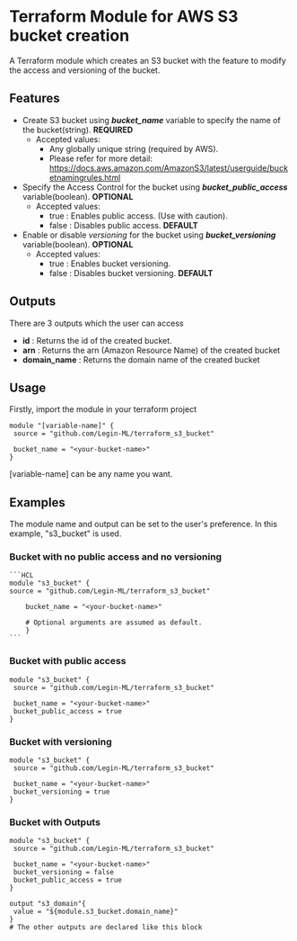 # Terraform Module for AWS S3 bucket creation

A Terraform module which creates an S3 bucket with the feature to modify the access and versioning of the bucket.

## Features

- Create S3 bucket using **_bucket_name_** variable to specify the name of the bucket(string). **REQUIRED**
  - Accepted values:
    - Any globally unique string (required by AWS).
    - Please refer for more detail: https://docs.aws.amazon.com/AmazonS3/latest/userguide/bucketnamingrules.html
- Specify the Access Control for the bucket using **_bucket_public_access_** variable(boolean). **OPTIONAL**
  - Accepted values:
    - true : Enables public access. (Use with caution).
    - false : Disables public access. **DEFAULT**
- Enable or disable _versioning_ for the bucket using **_bucket_versioning_** variable(boolean). **OPTIONAL**
  - Accepted values:
    - true : Enables bucket versioning.
    - false : Disables bucket versioning. **DEFAULT**

## Outputs

There are 3 outputs which the user can access

- **id** : Returns the id of the created bucket.
- **arn** : Returns the arn (Amazon Resource Name) of the created bucket
- **domain_name** : Returns the domain name of the created bucket

## Usage

Firstly, import the module in your terraform project

    module "[variable-name]" {
     source = "github.com/Legin-ML/terraform_s3_bucket"

     bucket_name = "<your-bucket-name>"
    }

[variable-name] can be any name you want.

## Examples

The module name and output can be set to the user's preference. In this example, "s3_bucket" is used.

### Bucket with no public access and no versioning

    ```HCL
    module "s3_bucket" {
    source = "github.com/Legin-ML/terraform_s3_bucket"

        bucket_name = "<your-bucket-name>"

        # Optional arguments are assumed as default.
        }
    ```

### Bucket with public access

    module "s3_bucket" {
     source = "github.com/Legin-ML/terraform_s3_bucket"

     bucket_name = "<your-bucket-name>"
     bucket_public_access = true
    }

### Bucket with versioning

    module "s3_bucket" {
     source = "github.com/Legin-ML/terraform_s3_bucket"

     bucket_name = "<your-bucket-name>"
     bucket_versioning = true
    }

### Bucket with Outputs

    module "s3_bucket" {
     source = "github.com/Legin-ML/terraform_s3_bucket"

     bucket_name = "<your-bucket-name>"
     bucket_versioning = false
     bucket_public_access = true
    }

    output "s3_domain"{
     value = "${module.s3_bucket.domain_name}"
    }
    # The other outputs are declared like this block
